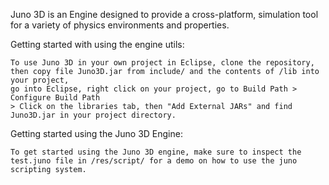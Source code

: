 Juno 3D  is an Engine designed to provide a cross-platform, simulation tool for a variety of physics environments and properties.

Getting started with using the engine utils:

    To use Juno 3D in your own project in Eclipse, clone the repository, then copy file Juno3D.jar from include/ and the contents of /lib into your project, 
    go into Eclipse, right click on your project, go to Build Path > Configure Build Path
    > Click on the libraries tab, then "Add External JARs" and find Juno3D.jar in your project directory.
    
  
Getting started using the Juno 3D Engine:
    
    To get started using the Juno 3D engine, make sure to inspect the test.juno file in /res/script/ for a demo on how to use the juno scripting system.
    
